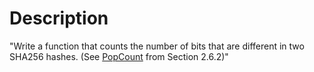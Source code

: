 # Description
"Write a function that counts the number of bits that are different in two SHA256 hashes. (See [PopCount](https://github.com/masonelmore/gopl/blob/174febca42a533bd20818448f180a6c759657f0e/ch2/ex2.5/popcount/popcount.go) from Section 2.6.2)"
